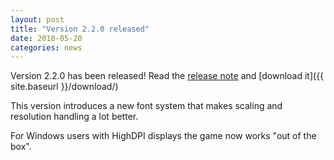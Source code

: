 ```yaml
---
layout: post
title: "Version 2.2.0 released"
date: 2018-05-20
categories: news
---
```

Version 2.2.0 has been released! Read the [release note](https://raw.githubusercontent.com/blockattack/blockattack-game/v2.2.X/ReleaseNotes-2.2.0.txt) and [download it]({{ site.baseurl }}/download/)

This version introduces a new font system that makes scaling and resolution handling a lot better.

For Windows users with HighDPI displays the game now works "out of the box".
